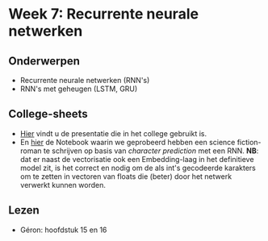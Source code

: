 # Week 7: Recurrente neurale netwerken

## Onderwerpen

* Recurrente neurale netwerken (RNN's)
* RNN's met geheugen (LSTM, GRU)

## College-sheets

* [Hier](../lectures/wk7/7_8.taalmodellen.pptx) vindt u de presentatie die in het college gebruikt is.
* En [hier](../lectures/wk7/livecoding/Text%20Generation%20with%20RNN.ipynb) de Notebook waarin we geprobeerd hebben een science fiction-roman te schrijven op basis van _character prediction_ met een RNN. **NB**: dat er naast de vectorisatie ook een Embedding-laag in het definitieve model zit, is het correct en nodig om de als int's gecodeerde karakters om te zetten in vectoren van floats die (beter) door het netwerk verwerkt kunnen worden.

## Lezen

* Géron: hoofdstuk 15 en 16
